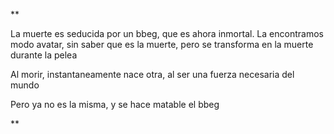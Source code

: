 **

La muerte es seducida por un bbeg, que es ahora inmortal. La encontramos modo avatar, sin saber que es la muerte, pero se transforma en la muerte durante la pelea

Al morir, instantaneamente nace otra, al ser una fuerza necesaria del mundo

Pero ya no es la misma, y se hace matable el bbeg

**